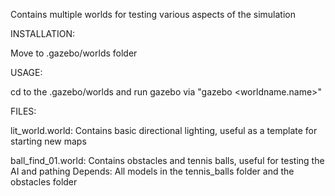 Contains multiple worlds for testing various aspects of the simulation

INSTALLATION:

Move to .gazebo/worlds folder

USAGE:

cd to the .gazebo/worlds and run gazebo via "gazebo <worldname.name>"

FILES:

lit_world.world: Contains basic directional lighting, useful as a template for starting new maps

ball_find_01.world: Contains obstacles and tennis balls, useful for testing the AI and pathing
	Depends:
	All models in the tennis_balls folder and the obstacles folder

